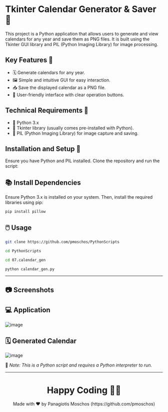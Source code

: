 # Tkinter Calendar Generator & Saver 📅

This project is a Python application that allows users to generate and view calendars for any year and save them as PNG files. It is built using the Tkinter GUI library and PIL (Python Imaging Library) for image processing.

## Key Features 🌟

- 🗓️ Generate calendars for any year.
- 🖼️ Simple and intuitive GUI for easy interaction.
- 📥 Save the displayed calendar as a PNG file.
- 🔄 User-friendly interface with clear operation buttons.

## Technical Requirements 🔧

- 🐍 Python 3.x
- 🎨 Tkinter library (usually comes pre-installed with Python).
- 📸 PIL (Python Imaging Library) for image capture and saving.

## Installation and Setup 🚀

Ensure you have Python and PIL installed. Clone the repository and run the script:

 ## 📚 Install Dependencies
Ensure Python 3.x is installed on your system. Then, install the required libraries using pip:
```bash
pip install pillow
```

## 🖱️ Usage
```bash
git clone https://github.com/pmoschos/PythonScripts
```
```bash
cd PythonScripts
```
```bash
cd 07.calendar_gen
```
```bash
python calendar_gen.py
```

---

## 📷 Screenshots
## :computer: Application
![image](https://github.com/pmoschos/pmoschos/assets/133533759/8dfa771b-d773-4691-98d6-12d8fef5bbb6)

## 🗓️ Generated Calendar
![image](https://github.com/pmoschos/pmoschos/assets/133533759/57ffedca-c365-486e-b994-035940fd8cbc)

🔗 *Note: This is a Python script and requires a Python interpreter to run.*

---

<h1 align=center>Happy Coding 👨‍💻 </h1>

<p align="center">
  Made with ❤️ by Panagiotis Moschos (https://github.com/pmoschos)
</p>